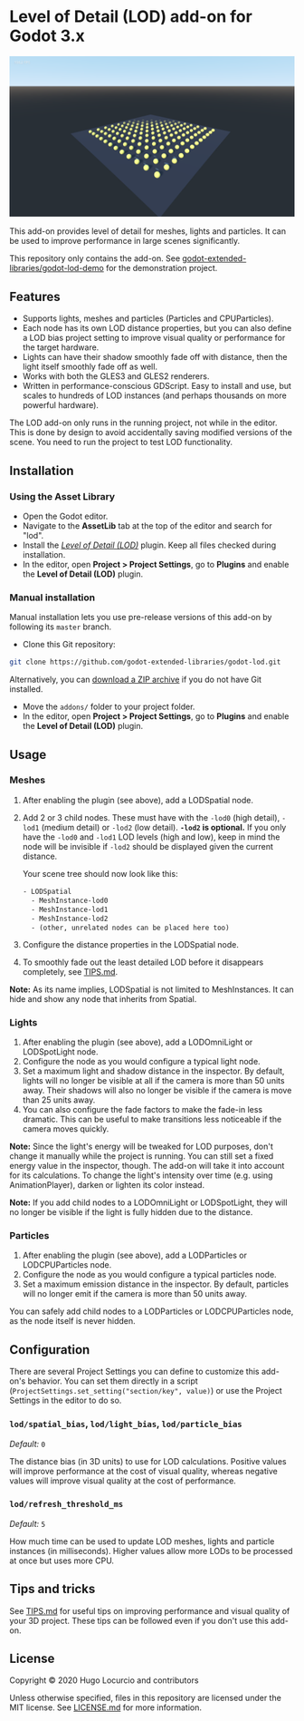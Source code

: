 # Level of Detail (LOD) add-on for Godot 3.x

![Screenshot](https://raw.githubusercontent.com/Calinou/media/master/godot-lod-demo/screenshot.png)

This add-on provides level of detail for meshes, lights and particles.
It can be used to improve performance in large scenes significantly.

This repository only contains the add-on. See
[godot-extended-libraries/godot-lod-demo](https://github.com/godot-extended-libraries/godot-lod-demo)
for the demonstration project.

## Features

- Supports lights, meshes and particles (Particles and CPUParticles).
- Each node has its own LOD distance properties, but you can also define a LOD
  bias project setting to improve visual quality or performance for the target
  hardware.
- Lights can have their shadow smoothly fade off with distance, then the light
  itself smoothly fade off as well.
- Works with both the GLES3 and GLES2 renderers.
- Written in performance-conscious GDScript. Easy to install and use, but scales
  to hundreds of LOD instances (and perhaps thousands on more powerful
  hardware).

The LOD add-on only runs in the running project, not while in the editor.
This is done by design to avoid accidentally saving modified versions of the scene.
You need to run the project to test LOD functionality.

## Installation

### Using the Asset Library

- Open the Godot editor.
- Navigate to the **AssetLib** tab at the top of the editor and search for
  "lod".
- Install the
  [*Level of Detail (LOD)*](https://godotengine.org/asset-library/asset/729)
  plugin. Keep all files checked during installation.
- In the editor, open **Project > Project Settings**, go to **Plugins**
  and enable the **Level of Detail (LOD)** plugin.

### Manual installation

Manual installation lets you use pre-release versions of this add-on by
following its `master` branch.

- Clone this Git repository:

```bash
git clone https://github.com/godot-extended-libraries/godot-lod.git
```

Alternatively, you can
[download a ZIP archive](https://github.com/godot-extended-libraries/godot-lod/archive/master.zip)
if you do not have Git installed.

- Move the `addons/` folder to your project folder.
- In the editor, open **Project > Project Settings**, go to **Plugins**
  and enable the **Level of Detail (LOD)** plugin.

## Usage

### Meshes

1. After enabling the plugin (see above), add a LODSpatial node.
2. Add 2 or 3 child nodes. These must have with the `-lod0` (high detail),
   `-lod1` (medium detail) or `-lod2` (low detail). **`-lod2` is optional.**
   If you only have the `-lod0` and `-lod1` LOD levels (high and low), keep in
   mind the node will be invisible if `-lod2` should be displayed given the
   current distance.

   Your scene tree should now look like this:

    ```text
    - LODSpatial
      - MeshInstance-lod0
      - MeshInstance-lod1
      - MeshInstance-lod2
      - (other, unrelated nodes can be placed here too)
    ```

3. Configure the distance properties in the LODSpatial node.
4. To smoothly fade out the least detailed LOD before it disappears completely,
   see [TIPS.md](TIPS.md).

**Note:** As its name implies, LODSpatial is not limited to MeshInstances. It
can hide and show any node that inherits from Spatial.

### Lights

1. After enabling the plugin (see above), add a LODOmniLight or LODSpotLight node.
2. Configure the node as you would configure a typical light node.
3. Set a maximum light and shadow distance in the inspector. By default, lights will
   no longer be visible at all if the camera is more than 50 units away. Their shadows
   will also no longer be visible if the camera is move than 25 units away.
4. You can also configure the fade factors to make the fade-in less dramatic.
   This can be useful to make transitions less noticeable if the camera moves
   quickly.

**Note:** Since the light's energy will be tweaked for LOD purposes, don't
change it manually while the project is running. You can still set a fixed
energy value in the inspector, though. The add-on will take it into account for
its calculations. To change the light's intensity over time (e.g. using
AnimationPlayer), darken or lighten its color instead.

**Note:** If you add child nodes to a LODOmniLight or LODSpotLight, they will no
longer be visible if the light is fully hidden due to the distance.

### Particles

1. After enabling the plugin (see above), add a LODParticles or LODCPUParticles node.
2. Configure the node as you would configure a typical particles node.
3. Set a maximum emission distance in the inspector. By default, particles will
   no longer emit if the camera is more than 50 units away.

You can safely add child nodes to a LODParticles or LODCPUParticles node, as the
node itself is never hidden.

## Configuration

There are several Project Settings you can define to customize this add-on's
behavior. You can set them directly in a script
(`ProjectSettings.set_setting("section/key", value)`) or use the Project
Settings in the editor to do so.

### `lod/spatial_bias`, `lod/light_bias`, `lod/particle_bias`

*Default:* `0`

The distance bias (in 3D units) to use for LOD calculations. Positive values
will improve performance at the cost of visual quality, whereas negative values
will improve visual quality at the cost of performance.

### `lod/refresh_threshold_ms`

*Default:* `5`

How much time can be used to update LOD meshes, lights and particle instances (in milliseconds). Higher
values allow more LODs to be processed at once but uses more CPU.

## Tips and tricks

See [TIPS.md](TIPS.md) for useful tips on improving performance and visual
quality of your 3D project. These tips can be followed even if you don't use
this add-on.

## License

Copyright © 2020 Hugo Locurcio and contributors

Unless otherwise specified, files in this repository are licensed under the
MIT license. See [LICENSE.md](LICENSE.md) for more information.
